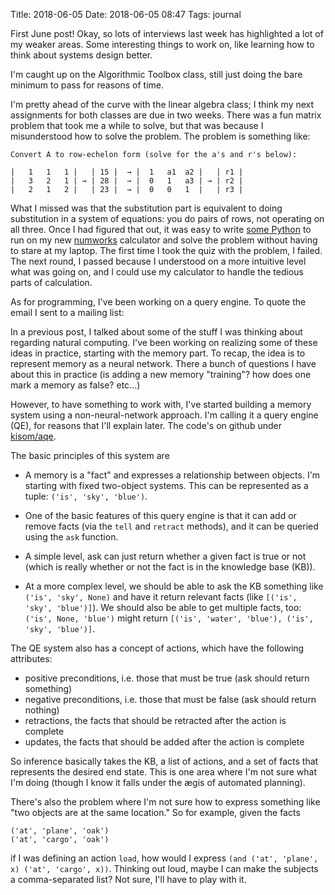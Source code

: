 Title: 2018-06-05
Date: 2018-06-05 08:47
Tags: journal

First June post! Okay, so lots of interviews last week has highlighted a lot of
my weaker areas. Some interesting things to work on, like learning how to think
about systems design better.

I'm caught up on the Algorithmic Toolbox class, still just doing the bare
minimum to pass for reasons of time.

I'm pretty ahead of the curve with the linear algebra class; I think my next
assignments for both classes are due in two weeks. There was a fun matrix
problem that took me a while to solve, but that was because I misunderstood
how to solve the problem. The problem is something like:

```
Convert A to row-echelon form (solve for the a's and r's below):

|   1   1   1 |   | 15 |  → |  1   a1  a2 |   | r1 |
|   3   2   1 | → | 28 |  → |  0   1   a3 | → | r2 |
|   2   1   2 |   | 23 |  → |  0   0   1  |   | r3 |
```

What I missed was that the substitution part is equivalent to doing
substitution in a system of equations: you do pairs of rows, not operating on
all three. Once I had figured that out, it was easy to write [some Python](https://github.com/kisom/sandbox/tree/master/misc/numworks) to run
on my new [numworks](https://www.numworks.com/) calculator and solve the
problem without having to stare at my laptop. The first time I took the quiz
with the problem, I failed. The next round, I passed because I understood on a
more intuitive level what was going on, and I could use my calculator to handle
the tedious parts of calculation.

As for programming, I've been working on a query engine. To quote the email I
sent to a mailing list:

In a previous post, I talked about some of the stuff I was thinking about
regarding natural computing. I've been working on realizing some of these ideas
in practice, starting with the memory part. To recap, the idea is to represent
memory as a neural network. There a bunch of questions I have about this in
practice (is adding a new memory "training"? how does one mark a memory as
false? etc...)

However, to have something to work with, I've started building a memory system
using a non-neural-network approach. I'm calling it a query engine (QE), for
reasons that I'll explain later. The code's on github under
[kisom/aqe](https://github.com/kisom/aqe).

The basic principles of this system are

+ A memory is a "fact" and expresses a relationship between objects. I'm
  starting with fixed two-object systems. This can be represented as a tuple:
  `('is', 'sky', 'blue')`.

+ One of the basic features of this query engine is that it can add or remove
  facts (via the `tell` and `retract` methods), and it can be queried using the
  `ask` function.

+ A simple level, ask can just return whether a given fact is true or not
  (which is really whether or not the fact is in the knowledge base (KB)).

+ At a more complex level, we should be able to ask the KB something like
  `('is', 'sky', None)` and have it return relevant facts (like `[('is', 'sky',
'blue')]`). We should also be able to get multiple facts, too: `('is', None,
'blue')` might return `[('is', 'water', 'blue'), ('is', 'sky', 'blue')]`.

The QE system also has a concept of actions, which have the following attributes:

+ positive preconditions, i.e. those that must be true (ask should return something)
+ negative preconditions, i.e. those that must be false (ask should return nothing)
+ retractions, the facts that should be retracted after the action is complete
+ updates, the facts that should be added after the action is complete

So inference basically takes the KB, a list of actions, and a set of facts that
represents the desired end state. This is one area where I'm not sure what I'm
doing (though I know it falls under the ægis of automated planning).

There's also the problem where I'm not sure how to express something like "two
objects are at the same location." So for example, given the facts

```
('at', 'plane', 'oak')
('at', 'cargo', 'oak')
```

if I was defining an action `load`, how would I express `(and ('at', 'plane',
x) ('at', 'cargo', x))`. Thinking out loud, maybe I can make the subjects a
comma-separated list? Not sure, I'll have to play with it.